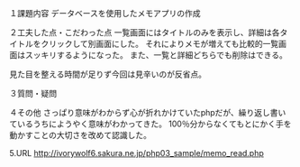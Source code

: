 １課題内容
データベースを使用したメモアプリの作成

２工夫した点・こだわった点
一覧画面にはタイトルのみを表示し、詳細は各タイトルをクリックして別画面にした。
それによりメモが増えても比較的一覧画面はスッキリするようになった。
また、一覧と詳細どちらでも削除はできる。

見た目を整える時間が足りず今回は見辛いのが反省点。


３質問・疑問


４その他
さっぱり意味がわからず心が折れかけていたphpだが、繰り返し書いているうちにようやく意味がわかってきた。
100％分からなくてもとにかく手を動かすことの大切さを改めて認識した。


5.URL
http://ivorywolf6.sakura.ne.jp/php03_sample/memo_read.php
